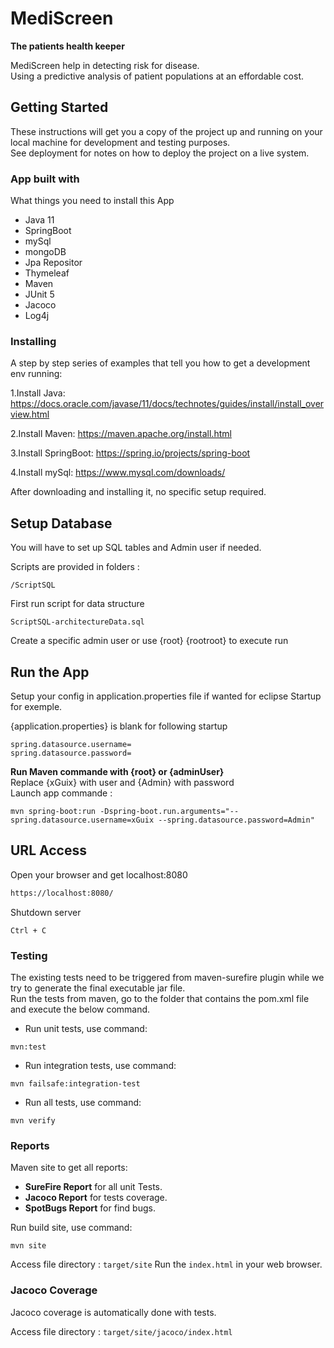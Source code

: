 # MediScreen
**The patients health keeper**

MediScreen help in detecting risk for disease. <br>
Using a predictive analysis of patient populations at an effordable cost.


## Getting Started
These instructions will get you a copy of the project up and running on your local machine for development
and testing purposes.</br>
See deployment for notes on how to deploy the project on a live system.


### App built with
What things you need to install this App

- Java 11
- SpringBoot
- mySql
- mongoDB
- Jpa Repositor
- Thymeleaf
- Maven
- JUnit 5
- Jacoco
- Log4j


### Installing
A step by step series of examples that tell you how to get a development env running:

1.Install Java:
https://docs.oracle.com/javase/11/docs/technotes/guides/install/install_overview.html

2.Install Maven:
https://maven.apache.org/install.html

3.Install SpringBoot:
https://spring.io/projects/spring-boot

4.Install mySql:
https://www.mysql.com/downloads/

After downloading and installing it, no specific setup required.


## Setup Database
You will have to set up SQL tables and Admin user if needed.

Scripts are provided in folders :

```shell
/ScriptSQL
```

First run script for data structure

```shell
ScriptSQL-architectureData.sql
```

Create a specific admin user or use {root} {rootroot} to execute run 


## Run the App

Setup your config in application.properties file if wanted for eclipse Startup for exemple.

{application.properties} is blank for following startup 

```shell
spring.datasource.username=
spring.datasource.password=
```

**Run Maven commande  with {root} or {adminUser}** <br>
Replace {xGuix} with user and {Admin} with password <br>
Launch app commande :

```shell
mvn spring-boot:run -Dspring-boot.run.arguments="--spring.datasource.username=xGuix --spring.datasource.password=Admin"
```


## URL Access

Open your browser and get localhost:8080

```html
https://localhost:8080/
```

Shutdown server

```shell
Ctrl + C
```


### Testing
The existing tests need to be triggered from maven-surefire plugin while we try to generate the final executable jar file.<br>
Run the tests from maven, go to the folder that contains the pom.xml file and execute the below command.

* Run unit tests, use command:

```shell
mvn:test
```

* Run integration tests, use command:

```shell
mvn failsafe:integration-test
```

* Run all tests, use command:

```shell
mvn verify
```


### Reports
Maven site to get all reports:

- **SureFire Report** for all unit Tests.
- **Jacoco Report** for tests coverage.
- **SpotBugs Report** for find bugs. 

Run build site, use command:

```shell
mvn site
```

Access file directory : `target/site` 
Run the `index.html` in your web browser.


### Jacoco Coverage
Jacoco coverage is automatically done with tests.

Access file directory : `target/site/jacoco/index.html`

